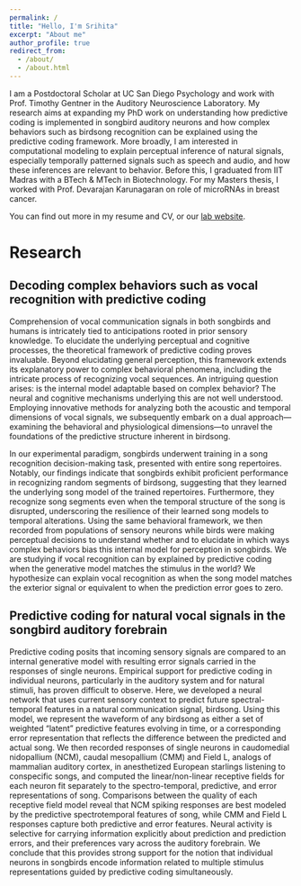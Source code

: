 ```yaml
---
permalink: /
title: "Hello, I'm Srihita"
excerpt: "About me"
author_profile: true
redirect_from: 
  - /about/
  - /about.html
---
```



I am a Postdoctoral Scholar at UC San Diego Psychology and work with Prof. Timothy Gentner in the Auditory Neuroscience Laboratory. My research aims at expanding my PhD work on understanding how predictive coding is implemented in songbird auditory neurons and how complex behaviors such as birdsong recognition can be explained using the predictive coding framework. More broadly, I am interested in computational modeling to explain perceptual inference of natural signals, especially temporally patterned signals such as speech and audio, and how these inferences are relevant to behavior. 
Before this, I graduated from IIT Madras with a BTech & MTech in Biotechnology. For my Masters thesis, I worked with Prof. Devarajan Karunagaran on role of microRNAs in breast cancer.

You can find out more in my resume and CV, or our [lab website](http://gentnerlab.ucsd.edu/).

Research
======
Decoding complex behaviors such as vocal recognition with predictive coding
------
Comprehension of vocal communication signals in both songbirds and humans is intricately tied to anticipations rooted in prior sensory knowledge. To elucidate the underlying perceptual and cognitive processes, the theoretical framework of predictive coding proves invaluable. Beyond elucidating general perception, this framework extends its explanatory power to complex behavioral phenomena, including the intricate process of recognizing vocal sequences. An intriguing question arises: is the internal model adaptable based on complex behavior?  The neural and cognitive mechanisms underlying this are not well understood. Employing innovative methods for analyzing both the acoustic and temporal dimensions of vocal signals, we subsequently embark on a dual approach—examining the behavioral and physiological dimensions—to unravel the foundations of the predictive structure inherent in birdsong.

In our experimental paradigm, songbirds underwent training in a song recognition decision-making task, presented with entire song repertoires. Notably, our findings indicate that songbirds exhibit proficient performance in recognizing random segments of birdsong, suggesting that they learned the underlying song model of the trained repertoires. Furthermore, they recognize song segments even when the temporal structure of the song is disrupted, underscoring the resilience of their learned song models to temporal alterations. Using the same behavioral framework, we then recorded from populations of sensory neurons while birds were making perceptual decisions to understand whether and to elucidate in which ways complex behaviors bias this internal model for perception in songbirds. We are studying if vocal recognition can by explained by predictive coding when the generative model matches the stimulus in the world? We hypothesize can explain vocal recognition as when the song model matches the exterior signal or equivalent to when the prediction error goes to zero. 

Predictive coding for natural vocal signals in the songbird auditory forebrain
------
Predictive coding posits that incoming sensory signals are compared to an internal generative model with resulting error signals carried in the responses of single neurons. Empirical support for predictive coding in individual neurons, particularly in the auditory system and for natural stimuli, has proven difficult to observe. Here, we developed a neural network that uses current sensory context to predict future spectral-temporal features in a natural communication signal, birdsong. Using this model, we represent the waveform of any birdsong as either a set of weighted “latent” predictive features evolving in time, or a corresponding error representation that reflects the difference between the predicted and actual song. We then recorded responses of single neurons in caudomedial nidopallium (NCM), caudal mesopallium (CMM) and Field L, analogs of mammalian auditory cortex, in anesthetized European starlings listening to conspecific songs, and computed the linear/non-linear receptive fields for each neuron fit separately to the spectro-temporal, predictive, and error representations of song. Comparisons between the quality of each receptive field model reveal that NCM spiking responses are best modeled by the predictive spectrotemporal features of song, while CMM and Field L responses capture both predictive and error features. Neural activity is selective for carrying information explicitly about prediction and prediction errors, and their preferences vary across the auditory forebrain. We conclude that this provides strong support for the notion that individual neurons in songbirds encode information related to multiple stimulus representations guided by predictive coding simultaneously.





